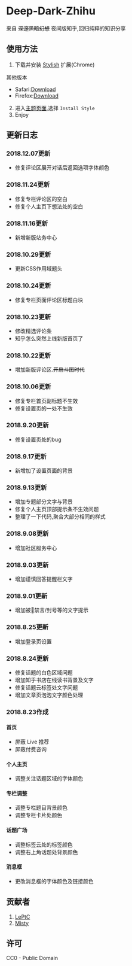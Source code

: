 # Deep-Dark-Zhihu
来自 ~~深邃黑暗幻想~~ 夜间版知乎,回归纯粹的知识分享

## 使用方法
1. 下载并安装 [Stylish](https://userstyles.org/) 扩展(Chrome)

其他版本
- Safari:[Download](https://mac.softpedia.com/get/Internet-Utilities/Safari-Extensions/Stylish-for-Safari.shtml)
- Firefox:[Download](https://addons.mozilla.org/en-US/firefox/addon/stylish/)
2. 进入[主题页面](https://userstyles.org/styles/163565/deep-dark-zhihu),选择 `Install Style`
3. Enjoy

## 更新日志
### 2018.12.07更新
- 修复评论区展开对话后返回选项字体颜色
### 2018.11.24更新
- 修复专栏评论区的空白
- 修复个人主页下想法处的空白
### 2018.11.16更新
- 新增新版站务中心
### 2018.10.29更新
- 更新CSS作用域题头
### 2018.10.24更新
- 修复专栏页面评论区标题白块
### 2018.10.23更新
- 修改精选评论条
- 知乎怎么突然上线新版首页了
### 2018.10.22更新
- 增加新版评论区.~~开启斗图时代~~
### 2018.10.06更新
- 修复专栏首页副标题不生效
- 修复设置页的一处不生效
### 2018.9.20更新
- 修复设置页处的bug
### 2018.9.17更新
- 新增加了设置页面的背景
### 2018.9.13更新
- 增加专题部分文字与背景
- 修复个人主页顶部提示条不生效问题
- 整理了一下代码,聚合大部分相同的样式
### 2018.9.08更新
- 增加社区服务中心
### 2018.9.03更新
- 增加谨慎回答提醒栏文字
### 2018.9.01更新
- 增加被禁言/封号等的文字提示
### 2018.8.25更新
- 增加登录页设置
### 2018.8.24更新
- 修复话题的白色区域问题
- 增加知乎书店在线读书背景及文字
- 修复话题云标签处文字问题
- 增加文章页泡泡文字颜色处理
### 2018.8.23作成
#### 首页
- 屏蔽 Live 推荐
- 屏蔽付费咨询
#### 个人主页
- 调整关注话题区域的字体颜色
#### 专栏调整
- 调整专栏题目背景颜色
- 调整专栏卡片处颜色
#### 话题广场
- 调整标签云处的标签颜色
- 调整右上角话题处背景颜色
#### 消息框
- 更改消息框的字体颜色及链接颜色

## 贡献者
1. [LePtC](https://userstyles.org/styles/138553/dark-zhihu-leptc-mod)
2. [Misty](https://blog.yukarin.me/archives/17.html)

## 许可
CC0 - Public Domain